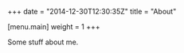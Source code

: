 +++
date = "2014-12-30T12:30:35Z"
title = "About"

[menu.main]
    weight = 1
+++

Some stuff about me.
